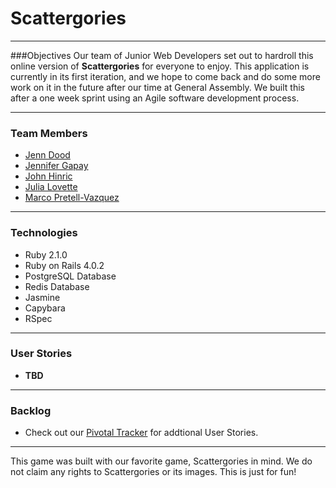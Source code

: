 # Scattergories	
____

###Objectives
Our team of Junior Web Developers set out to hardroll this online version of **Scattergories** for everyone to enjoy. This application is currently in its first iteration, and we hope to come back and do some more work on it in the future after our time at General Assembly. We built this after a one week sprint using an Agile software development process. 

____


### Team Members

- [Jenn Dood](https://github.com/jenndodd)
- [Jennifer Gapay](https://github.com/jgypsygrrl)
- [John Hinric](https://github.com/jmhinric)
- [Julia Lovette](https://github.com/lovettlovett)
- [Marco Pretell-Vazquez](https://github.com/mpvazquez)


____

### Technologies 
- Ruby 2.1.0
- Ruby on Rails 4.0.2
- PostgreSQL Database
- Redis Database
- Jasmine
- Capybara
- RSpec

____

### User Stories
- **TBD**

____

### Backlog
- Check out our [Pivotal Tracker](https://www.pivotaltracker.com/s/projects/1041068) for addtional User Stories.


____


This game was built with our favorite game, Scattergories in mind. We do not claim any rights to Scattergories or its images. This is just for fun!